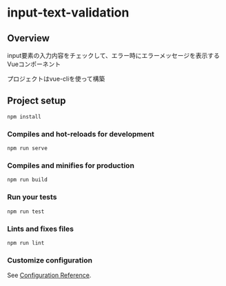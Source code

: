 # input-text-validation

## Overview

input要素の入力内容をチェックして、エラー時にエラーメッセージを表示するVueコンポーネント

プロジェクトはvue-cliを使って構築

## Project setup
```
npm install
```

### Compiles and hot-reloads for development
```
npm run serve
```

### Compiles and minifies for production
```
npm run build
```

### Run your tests
```
npm run test
```

### Lints and fixes files
```
npm run lint
```

### Customize configuration
See [Configuration Reference](https://cli.vuejs.org/config/).
